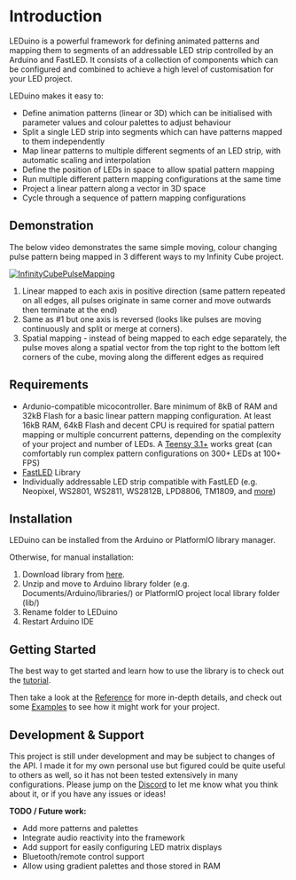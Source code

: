 # Introduction
LEDuino is a powerful framework for defining animated patterns and mapping them to segments of an addressable LED strip controlled by an Arduino and FastLED. It consists of a collection of components which can be configured and combined to achieve a high level of customisation for your LED project.

LEDuino makes it easy to:
- Define animation patterns (linear or 3D) which can be initialised with parameter values and colour palettes to adjust behaviour
- Split a single LED strip into segments which can have patterns mapped to them independently
- Map linear patterns to multiple different segments of an LED strip, with automatic scaling and interpolation
- Define the position of LEDs in space to allow spatial pattern mapping
- Run multiple different pattern mapping configurations at the same time
- Project a linear pattern along a vector in 3D space 
- Cycle through a sequence of pattern mapping configurations


## Demonstration
The below video demonstrates the same simple moving, colour changing pulse pattern being mapped in 3 different ways to my Infinity Cube project. 

[![InfinityCubePulseMapping](https://i.imgur.com/is2atVj.gif)](https://www.youtube.com/watch?v=DZlHctGWVvo "InfinityCubePulseMapping")

1. Linear mapped to each axis in positive direction (same pattern repeated on all edges, all pulses originate in same corner and move outwards then terminate at the end)
2. Same as #1 but one axis is reversed (looks like pulses are moving continuously and split or merge at corners).
3. Spatial mapping - instead of being mapped to each edge separately,  the pulse moves along a spatial vector from the top right to the bottom left corners of the cube, moving along the different edges as required

## Requirements

 - Ardunio-compatible micocontroller. Bare minimum of 8kB of RAM and 32kB Flash for a basic linear pattern mapping configuration. At least 16kB RAM, 64kB Flash and decent CPU is required for spatial pattern mapping or multiple concurrent patterns, depending on the complexity of your project and number of LEDs. A [Teensy 3.1+](https://www.pjrc.com/teensy/index.html) works great (can comfortably run complex pattern configurations on 300+ LEDs at 100+ FPS)
 - [FastLED](http://fastled.io/) Library
 - Individually addressable LED strip compatible with FastLED (e.g. Neopixel, WS2801, WS2811, WS2812B, LPD8806, TM1809, and [more](https://github.com/FastLED/FastLED/wiki/Chipset-reference))

## Installation
LEDuino can be installed from the Arduino or PlatformIO library manager. 

Otherwise, for manual installation:
 1. Download library from [here](https://github.com/Finndersen/LEDuino/archive/refs/heads/master.zip).
 2. Unzip and move to Arduino library folder (e.g. Documents/Arduino/libraries/) or PlatformIO project local library folder (lib/)
 3. Rename folder to LEDuino
 4. Restart Arduino IDE

## Getting Started
The best way to get started and learn how to use the library is to check out the [tutorial](https://github.com/Finndersen/LEDuino/wiki/Tutorial).

Then take a look at the [Reference](https://github.com/Finndersen/LEDuino/wiki/Reference) for more in-depth details, and check out some [Examples](https://github.com/Finndersen/LEDuino/tree/master/examples) to see how it might work for your project.

## Development & Support
This project is still under development and may be subject to changes of the API. I made it for my own personal use but figured could be quite useful to others as well, so it has not been tested extensively in many configurations. Please jump on the [Discord](https://discord.gg/8z9BZesP) to let me know what you think about it, or if you have any issues or ideas!

**TODO / Future work:**
- Add more patterns and palettes
- Integrate audio reactivity into the framework
- Add support for easily configuring LED matrix displays
- Bluetooth/remote control support
- Allow using gradient palettes and those stored in RAM